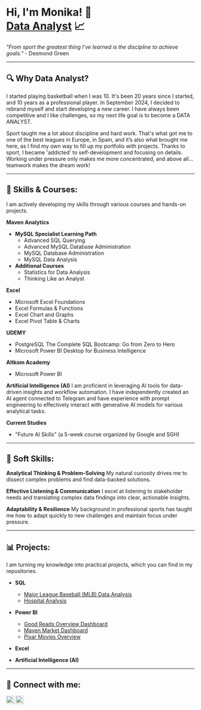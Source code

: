 <h1>Hi, I'm Monika! 👋 <br/><a href="[Link to your GitHub]">Data Analyst</a> 📈</h1>

*"From sport the greatest thing I've learned is the discipline to achieve goals."* - Desmond Green

---

<h2>🔍 Why Data Analyst?</h2>
I started playing basketball when I was 10. It's been 20 years since I started, and 10 years as a professional player. In September 2024, I decided to rebrand myself and start developing a new career. I have always been competitive and I like challenges, so my next life goal is to become a DATA ANALYST.


     
Sport taught me a lot about discipline and hard work. That's what got me to one of the best leagues in Europe, in Spain, and it’s also what brought me here, as I find my own way to fill up my portfolio with projects. Thanks to sport, I became 'addicted' to self-development and focusing on details. Working under pressure only makes me more concentrated, and above all… teamwork makes the dream work!

---

<h2>🧠 Skills & Courses:</h2>
I am actively developing my skills through various courses and hands-on projects.


  
**Maven Analytics**


   
- **MySQL Specialist Learning Path**
  - Advanced SQL Querying
  - Advanced MySQL Database Administration
  - MySQL Database Administration
  - MySQL Data Analysis
- **Additional Courses**
  - Statistics for Data Analysis
  - Thinking Like an Analyst

**Excel**
- Microsoft Excel Foundations
- Excel Formulas & Functions
- Excel Chart and Graphs
- Excel Pivot Table & Charts

**UDEMY**
- PostgreSQL The Complete SQL Bootcamp: Go from Zero to Hero
- Microsoft Power BI Desktop for Business Intelligence

**Altkom Academy**
- Microsoft Power BI

**Artificial Intelligence (AI)**
I am proficient in leveraging AI tools for data-driven insights and workflow automation. I have independently created an AI agent connected to Telegram and have experience with prompt engineering to effectively interact with generative AI models for various analytical tasks.

**Current Studies**
- "Future AI Skills" (a 5-week course organized by Google and SGH)

---

<h2>🤝 Soft Skills:</h2>

**Analytical Thinking & Problem-Solving**
My natural curiosity drives me to dissect complex problems and find data-backed solutions.

**Effective Listening & Communication**
I excel at listening to stakeholder needs and translating complex data findings into clear, actionable insights.

**Adaptability & Resilience**
My background in professional sports has taught me how to adapt quickly to new challenges and maintain focus under pressure.

---

<h2>📊 Projects:</h2>
I am turning my knowledge into practical projects, which you can find in my repositories.

- <b>SQL</b>

  - [Major League Baseball (MLB) Data Analysis](https://github.com/MonikaNaczk7/Major-League-Baseball-Maven-Analytics/blob/main/MLB%20.sql)
  - [Hospital Analysis](https://github.com/MonikaNaczk7/Hospital-Analytics/blob/main/hospital_analytics_answers.sql)

- <b>Power BI</b>
  - [Good Reads Overview Dashboard](https://app.powerbi.com/view?r=eyJrIjoiZjkyZmQwYjgtOTEwZi00Y2MyLWFlMDItOWU4YzMwZDFkMjBjIiwidCI6IjRkYmVlNDdkLWE3MmItNDk5Ny05YzYzLTkyMDg2NjI2NDgwNCJ9)
  - [Maven Market Dashboard](https://app.powerbi.com/view?r=eyJrIjoiZTE5NmU0MDgtNjM2OS00Y2ZhLTk3MzMtODVlN2MyMzZiMWIwIiwidCI6IjRkYmVlNDdkLWE3MmItNDk5Ny05YzYzLTkyMDg2NjI2NDgwNCJ9&pageName=ecb5166290a7cb84a965)
  - [Pixar Movies Overview](https://app.powerbi.com/view?r=eyJrIjoiYWE3OGFkOTMtMWFmYS00YjNkLWFmMjAtNjgzNGViMzg2YTQzIiwidCI6IjRkYmVlNDdkLWE3MmItNDk5Ny05YzYzLTkyMDg2NjI2NDgwNCJ9)

- <b>Excel</b>


- <b>Artificial Intelligence (AI)</b>


---

<h2>🔗 Connect with me:</h2>

[<img align="left" alt="MonikaNaczk | GitHub" width="22px" src="https://cdn.jsdelivr.net/npm/simple-icons@v3/icons/github.svg" />][github]
[<img align="left" alt="MonikaNaczk | LinkedIn" width="22px" src="https://cdn.jsdelivr.net/npm/simple-icons@v3/icons/linkedin.svg" />][linkedin]

[github]: https://github.com/monikanaczk
[linkedin]: https://www.linkedin.com/in/monika-naczk-a650a81aa
